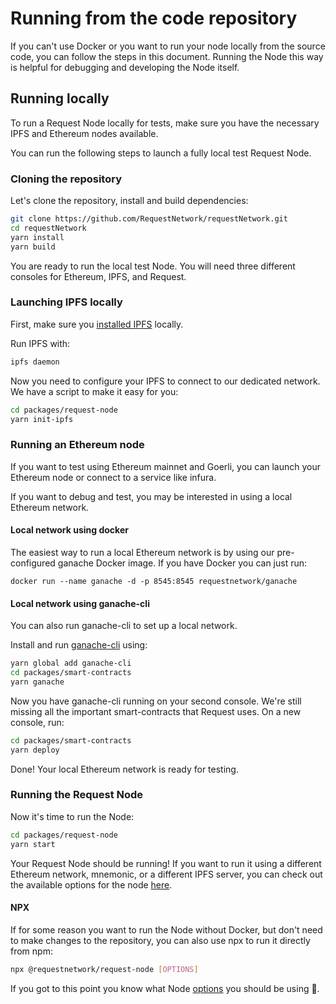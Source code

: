 # Running from the code repository

If you can't use Docker or you want to run your node locally from the source code, you can follow the steps in this document. Running the Node this way is helpful for debugging and developing the Node itself.

## Running locally

To run a Request Node locally for tests, make sure you have the necessary IPFS and Ethereum nodes available.

You can run the following steps to launch a fully local test Request Node.

### Cloning the repository

Let's clone the repository, install and build dependencies:

```bash
git clone https://github.com/RequestNetwork/requestNetwork.git
cd requestNetwork
yarn install
yarn build
```

You are ready to run the local test Node. You will need three different consoles for Ethereum, IPFS, and Request.

### Launching IPFS locally

First, make sure you [installed IPFS](https://docs.ipfs.io/guides/guides/install/) locally.

Run IPFS with:

```bash
ipfs daemon
```

Now you need to configure your IPFS to connect to our dedicated network. We have a script to make it easy for you:

```bash
cd packages/request-node
yarn init-ipfs
```

### Running an Ethereum node

If you want to test using Ethereum mainnet and Goerli, you can launch your Ethereum node or connect to a service like infura.

If you want to debug and test, you may be interested in using a local Ethereum network.

#### Local network using docker

The easiest way to run a local Ethereum network is by using our pre-configured ganache Docker image. If you have Docker you can just run:

```
docker run --name ganache -d -p 8545:8545 requestnetwork/ganache
```

#### Local network using ganache-cli

You can also run ganache-cli to set up a local network.

Install and run [ganache-cli](https://github.com/trufflesuite/ganache-cli) using:

```bash
yarn global add ganache-cli
cd packages/smart-contracts
yarn ganache
```

Now you have ganache-cli running on your second console. We're still missing all the important smart-contracts that Request uses. On a new console, run:

```bash
cd packages/smart-contracts
yarn deploy
```

Done! Your local Ethereum network is ready for testing.

### Running the Request Node

Now it's time to run the Node:

```bash
cd packages/request-node
yarn start
```

Your Request Node should be running! If you want to run it using a different Ethereum network, mnemonic, or a different IPFS server, you can check out the available options for the node [here](https://github.com/RequestNetwork/requestNetwork/tree/master/packages/request-node#options).

#### NPX

If for some reason you want to run the Node without Docker, but don't need to make changes to the repository, you can also use npx to run it directly from npm:

```bash
npx @requestnetwork/request-node [OPTIONS]
```

If you got to this point you know what Node [options](https://github.com/RequestNetwork/requestNetwork/tree/master/packages/request-node#options) you should be using 🙂.
